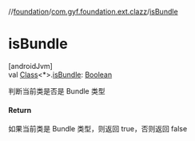//[foundation](../../index.md)/[com.gyf.foundation.ext.clazz](index.md)/[isBundle](is-bundle.md)

# isBundle

[androidJvm]\
val [Class](https://developer.android.com/reference/kotlin/java/lang/Class.html)&lt;*&gt;.[isBundle](is-bundle.md): [Boolean](https://kotlinlang.org/api/core/kotlin-stdlib/kotlin/-boolean/index.html)

判断当前类是否是 Bundle 类型

#### Return

如果当前类是 Bundle 类型，则返回 true，否则返回 false